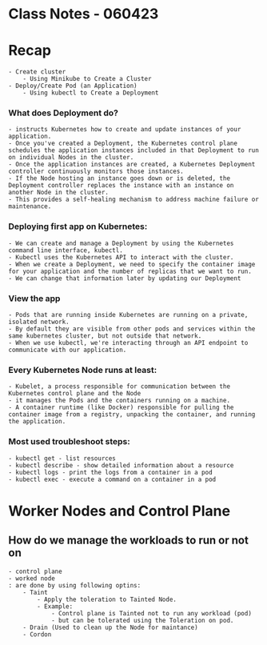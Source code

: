 # Class Notes - 060423

# Recap
    - Create cluster
        - Using Minikube to Create a Cluster
    - Deploy/Create Pod (an Application)
        - Using kubectl to Create a Deployment
    
### What does Deployment do?
    - instructs Kubernetes how to create and update instances of your application. 
    - Once you've created a Deployment, the Kubernetes control plane schedules the application instances included in that Deployment to run on individual Nodes in the cluster.
    - Once the application instances are created, a Kubernetes Deployment controller continuously monitors those instances. 
    - If the Node hosting an instance goes down or is deleted, the Deployment controller replaces the instance with an instance on another Node in the cluster. 
    - This provides a self-healing mechanism to address machine failure or maintenance.

### Deploying first app on Kubernetes:
    - We can create and manage a Deployment by using the Kubernetes command line interface, kubectl. 
    - Kubectl uses the Kubernetes API to interact with the cluster.
    - When we create a Deployment, we need to specify the container image for your application and the number of replicas that we want to run. 
    - We can change that information later by updating our Deployment

### View the app
    - Pods that are running inside Kubernetes are running on a private, isolated network. 
    - By default they are visible from other pods and services within the same kubernetes cluster, but not outside that network. 
    - When we use kubectl, we're interacting through an API endpoint to communicate with our application.

### Every Kubernetes Node runs at least:
    - Kubelet, a process responsible for communication between the Kubernetes control plane and the Node
    - it manages the Pods and the containers running on a machine.
    - A container runtime (like Docker) responsible for pulling the container image from a registry, unpacking the container, and running the application.

### Most used troubleshoot steps:
    - kubectl get - list resources
    - kubectl describe - show detailed information about a resource
    - kubectl logs - print the logs from a container in a pod
    - kubectl exec - execute a command on a container in a pod


# Worker Nodes and Control Plane

## How do we manage the workloads to run or not on 
    - control plane
    - worked node
    : are done by using following optins:
        - Taint
            - Apply the toleration to Tainted Node.
            - Example:
                - Control plane is Tainted not to run any workload (pod)
                - but can be tolerated using the Toleration on pod.
        - Drain (Used to clean up the Node for maintance)
        - Cordon 
